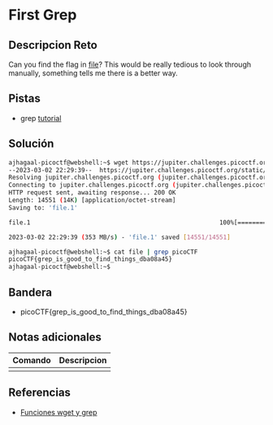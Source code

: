 # First Grep

## Descripcion Reto
Can you find the flag in [file](https://jupiter.challenges.picoctf.org/static/495d43ee4a2b9f345a4307d053b4d88d/file)? This would be really tedious to look through manually, something tells me there is a better way.

## Pistas
* grep [tutorial](https://ryanstutorials.net/linuxtutorial/grep.php)

## Solución
```bash
ajhagaal-picoctf@webshell:~$ wget https://jupiter.challenges.picoctf.org/static/495d43ee4a2b9f345a4307d053b4d88d/file
--2023-03-02 22:29:39--  https://jupiter.challenges.picoctf.org/static/495d43ee4a2b9f345a4307d053b4d88d/file
Resolving jupiter.challenges.picoctf.org (jupiter.challenges.picoctf.org)... 3.131.60.8
Connecting to jupiter.challenges.picoctf.org (jupiter.challenges.picoctf.org)|3.131.60.8|:443... connected.
HTTP request sent, awaiting response... 200 OK
Length: 14551 (14K) [application/octet-stream]
Saving to: 'file.1'

file.1                                                    100%[==================================================================================================================================>]  14.21K  --.-KB/s    in 0s      

2023-03-02 22:29:39 (353 MB/s) - 'file.1' saved [14551/14551]

ajhagaal-picoctf@webshell:~$ cat file | grep picoCTF
picoCTF{grep_is_good_to_find_things_dba08a45}
ajhagaal-picoctf@webshell:~$ 
```

## Bandera
* picoCTF{grep_is_good_to_find_things_dba08a45}

## Notas adicionales
| Comando | Descripcion |
|---------|-------------|
|  |  |

## Referencias
- [Funciones wget y grep](obsidian://open?vault=notas_hacking&file=PrimerParcial%2F2019%2F05%20-%20strings%20it)